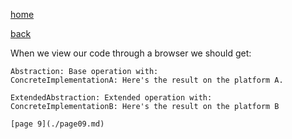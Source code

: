 [home](./page01.md)

[back](./page07.md)

When we view our code through a browser we should get:

```
Abstraction: Base operation with:
ConcreteImplementationA: Here's the result on the platform A.

ExtendedAbstraction: Extended operation with:
ConcreteImplementationB: Here's the result on the platform B

[page 9](./page09.md)
